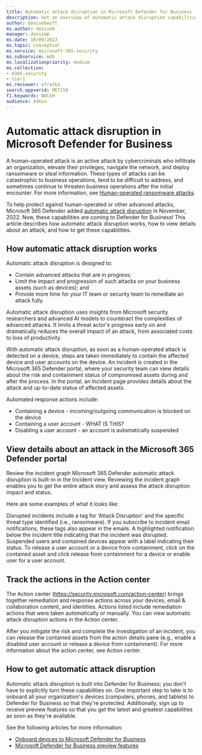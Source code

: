 ```yaml
---
title: Automatic attack disruption in Microsoft Defender for Business           
description: Get an overview of automatic attack disruption capabilities in Microsoft Defender for Business            
author: denisebmsft
ms.author: deniseb
manager: dansimp 
ms.date: 10/09/2023
ms.topic: conceptual
ms.service: microsoft-365-security
ms.subservice: mdb
ms.localizationpriority: medium 
ms.collection: 
- m365-security
- tier1
ms.reviewer: efratka 
search.appverid: MET150
f1.keywords: NOCSH 
audience: Admin
---
```


# Automatic attack disruption in Microsoft Defender for Business

A human-operated attack is an active attack by cybercriminals who infiltrate an organization, elevate their privileges, navigate the network, and deploy ransomware or steal information. These types of attacks can be catastrophic to business operations, tend to be difficult to address, and sometimes continue to threaten business operations after the initial encounter. For more information, see [Human-operated ransomware attacks](/security/ransomware/human-operated-ransomware#human-operated-ransomware-attacks).

To help protect against human-operated or other advanced attacks, Microsoft 365 Defender added [automatic attack disruption](../defender/automatic-attack-disruption.md) in November, 2022. Now, these capabilities are coming to Defender for Business! This article describes how automatic attack disruption works, how to view details about an attack, and how to get these capabilities.

## How automatic attack disruption works

Automatic attack disruption is designed to:

- Contain advanced attacks that are in progress;
- Limit the impact and progression of such attacks on your business assets (such as devices); and
- Provide more time for your IT team or security team to remediate an attack fully. 

Automatic attack disruption uses insights from Microsoft security researchers and advanced AI models to counteract the complexities of advanced attacks. It limits a threat actor's progress early on and dramatically reduces the overall impact of an attack, from associated costs to loss of productivity.

With automatic attack disruption, as soon as a human-operated attack is detected on a device, steps are taken immediately to contain the affected device and user accounts on the device. An incident is created in the Microsoft 365 Defender portal, where your security team can view details about the risk and containment status of compromised assets during and after the process. In the portal, an Incident page provides details about the attack and up-to-date status of affected assets. 

Automated response actions include:

- Containing a device - incoming/outgoing communication is blocked on the device
- Containing a user account - WHAT IS THIS?
- Disabling a user account - an account is automatically suspended

## View details about an attack in the Microsoft 365 Defender portal


Review the incident graph
Microsoft 365 Defender automatic attack disruption is built-in in the Incident view. Reviewing the incident graph enables you to get the entire attack story and assess the attack disruption impact and status.

Here are some examples of what it looks like:

Disrupted incidents include a tag for 'Attack Disruption' and the specific threat type identified (i.e., ransomware). If you subscribe to incident email notifications, these tags also appear in the emails.
A highlighted notification below the incident title indicating that the incident was disrupted.
Suspended users and contained devices appear with a label indicating their status.
To release a user account or a device from containment, click on the contained asset and click release from containment for a device or enable user for a user account.

## Track the actions in the Action center

The Action center (https://security.microsoft.com/action-center) brings together remediation and response actions across your devices, email & collaboration content, and identities. Actions listed include remediation actions that were taken automatically or manually. You can view automatic attack disruption actions in the Action center.

After you mitigate the risk and complete the investigation of an incident, you can release the contained assets from the action details pane (e.g., enable a disabled user account or release a device from containment). For more information about the action center, see Action center.

## How to get automatic attack disruption

Automatic attack disruption is built into Defender for Business; you don't have to explicitly turn these capabilities on. One important step to take is to onboard all your organization's devices (computers, phones, and tablets) to Defender for Business so that they're protected. Additionally, sign up to receive preview features so that you get the latest and greatest capabilities as soon as they're available. 

See the following articles for more information:

- [Onboard devices to Microsoft Defender for Business](mdb-onboard-devices.md)
- [Microsoft Defender for Business preview features](mdb-preview.md)


